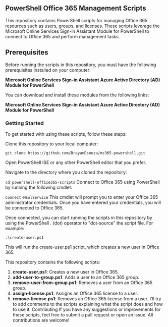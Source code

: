 ## PowerShell Office 365 Management Scripts
This repository contains PowerShell scripts for managing Office 365 resources such as users, groups, and licenses. These scripts leverage the Microsoft Online Services Sign-in Assistant Module for PowerShell to connect to Office 365 and perform management tasks.

## Prerequisites
Before running the scripts in this repository, you must have the following prerequisites installed on your computer:

**Microsoft Online Services Sign-in Assistant**
**Azure Active Directory (AD) Module for PowerShell**

You can download and install these modules from the following links:

**Microsoft Online Services Sign-in Assistant Azure Active Directory (AD) Module for PowerShell**

### Getting Started
To get started with using these scripts, follow these steps:

Clone this repository to your local computer:
```
git clone https://github.com/BrayanDsouza/ms365-powershell.git
```
Open PowerShell ISE or any other PowerShell editor that you prefer.

Navigate to the directory where you cloned the repository:

```cd powershell-office365-scripts```
Connect to Office 365 using PowerShell by running the following cmdlet:

```Connect-MsolService```
This cmdlet will prompt you to enter your Office 365 administrator credentials. Once you have entered your credentials, you will be connected to Office 365.

Once connected, you can start running the scripts in this repository by using the PowerShell . (dot) operator to "dot-source" the script file. For example:
```
.\create-user.ps1
```
This will run the create-user.ps1 script, which creates a new user in Office 365.

This repository contains the following scripts:

1. **create-user.ps1**: Creates a new user in Office 365.
2. **add-user-to-group.ps1**: Adds a user to an Office 365 group.
3. **remove-user-from-group.ps1**: Removes a user from an Office 365 group.
4. **assign-license.ps1**: Assigns an Office 365 license to a user.
5. **remove-license.ps1**: Removes an Office 365 license from a user. I'll try to add comments to the scripts explaining what the script does and how to use it.
Contributing If you have any suggestions or improvements for these scripts, feel free to submit a pull request or open an issue. All contributions are welcome!

